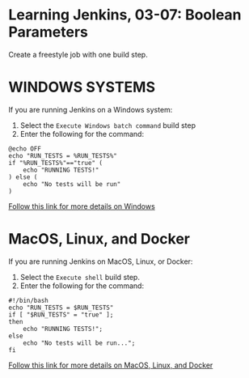 # Learning Jenkins, 03-07: Boolean Parameters
Create a freestyle job with one build step.

# WINDOWS SYSTEMS
If you are running Jenkins on a Windows system:

1. Select the `Execute Windows batch command` build step
2. Enter the following for the command:
```
@echo OFF
echo "RUN_TESTS = %RUN_TESTS%"
if "%RUN_TESTS%"=="true" (
    echo "RUNNING TESTS!"
) else (
    echo "No tests will be run"
)
```

[Follow this link for more details on Windows](WINDOWS.md)

# MacOS, Linux, and Docker
If you are running Jenkins on MacOS, Linux, or Docker:

1. Select the `Execute shell` build step.
2. Enter the following for the command:
```
#!/bin/bash
echo "RUN_TESTS = $RUN_TESTS"
if [ "$RUN_TESTS" = "true" ];
then
    echo "RUNNING TESTS!";
else
    echo "No tests will be run...";
fi
```

[Follow this link for more details on MacOS, Linux, and Docker](MAC_LINUX_DOCKER.md)

